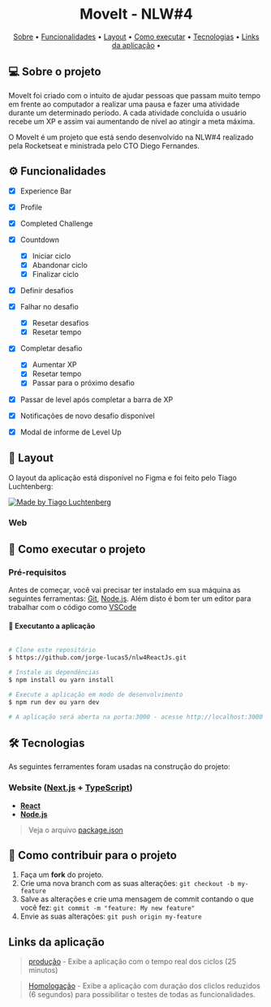 <h1 align="center">  MoveIt - NLW#4 </h1>

<!-- <h4 align="center"> 🚧 Em construção...  🚧 </h4> -->


<p align="center">
 <a href="#-sobre-o-projeto">Sobre</a> •
 <a href="#%EF%B8%8F-funcionalidades">Funcionalidades</a> •
 <a href="#-layout">Layout</a> • 
 <a href="#-como-executar-o-projeto">Como executar</a> • 
 <a href="#-tecnologias">Tecnologias</a> • 
 <a href="#links-da-aplicação">Links da aplicação</a> • 
</p>


## 💻 Sobre o projeto

MoveIt foi criado com o intuito de ajudar pessoas que passam muito tempo em frente ao computador a realizar uma pausa e fazer uma atividade durante um determinado período.
A cada atividade concluída o usuário recebe um XP e assim vai aumentando de nível ao atingir a meta máxima.

O MoveIt é um projeto que está sendo desenvolvido na NLW#4 realizado pela Rocketseat e ministrada pelo CTO Diego Fernandes. 



## ⚙️ Funcionalidades

- [x] Experience Bar
- [x] Profile
- [x] Completed Challenge
- [x] Countdown
  - [x] Iniciar ciclo
  - [x] Abandonar ciclo
  - [x] Finalizar ciclo
- [x] Definir desafios
- [X] Falhar no desafio
  - [x] Resetar desafios
  - [X] Resetar tempo
- [X] Completar desafio
  - [X] Aumentar XP
  - [X] Resetar tempo
  - [X] Passar para o próximo desafio
- [X] Passar de level após completar a barra de XP
- [X] Notificações de novo desafio disponível
- [X] Modal de informe de Level Up




## 🎨 Layout

O layout da aplicação está disponível no Figma e foi feito pelo Tiago Luchtenberg:

<a href="https://www.figma.com/file/ge20pu3ofMOKoliUyKx1Nl/?viewer=1&node-id=160:2761">
  <img alt="Made by Tiago Luchtenberg" src="https://img.shields.io/badge/Acessar%20Layout%20-Figma-%2304D361">
</a>


### Web


## 🚀 Como executar o projeto


### Pré-requisitos

Antes de começar, você vai precisar ter instalado em sua máquina as seguintes ferramentas:
[Git](https://git-scm.com), [Node.js](https://nodejs.org/en/). 
Além disto é bom ter um editor para trabalhar com o código como [VSCode](https://code.visualstudio.com/)


#### 🧭 Executanto a aplicação

```bash

# Clone este repositório
$ https://github.com/jorge-lucas5/nlw4ReactJs.git

# Instale as dependências
$ npm install ou yarn install

# Execute a aplicação em modo de desenvolvimento
$ npm run dev ou yarn dev

# A aplicação será aberta na porta:3000 - acesse http://localhost:3000

```


## 🛠 Tecnologias

As seguintes ferramentes foram usadas na construção do projeto:


### **Website** ([Next.js](https://nextjs.org/) + [TypeScript](https://www.typescriptlang.org/))

-  **[React](https://pt-br.reactjs.org/)**
-  **[Node.js](https://nodejs.org/en/)**

> Veja o arquivo [package.json](https://github.com/jorge-lucas5/nlw4ReactJs/blob/master/package.json)




## 💪 Como contribuir para o projeto

1. Faça um **fork** do projeto.
2. Crie uma nova branch com as suas alterações: `git checkout -b my-feature`
3. Salve as alterações e crie uma mensagem de commit contando o que você fez: `git commit -m "feature: My new feature"`
4. Envie as suas alterações: `git push origin my-feature`

## Links da aplicação

> [produção](https://jorgelucas-movit.vercel.app/) - Exibe a aplicação com o tempo real dos ciclos (25 minutos)

> [Homologação](https://moveit-git-develop-jorge-lucas.vercel.app) - Exibe a aplicação com duração dos cliclos reduzidos (6 segundos) para possibilitar o testes de todas as funcionalidades.

